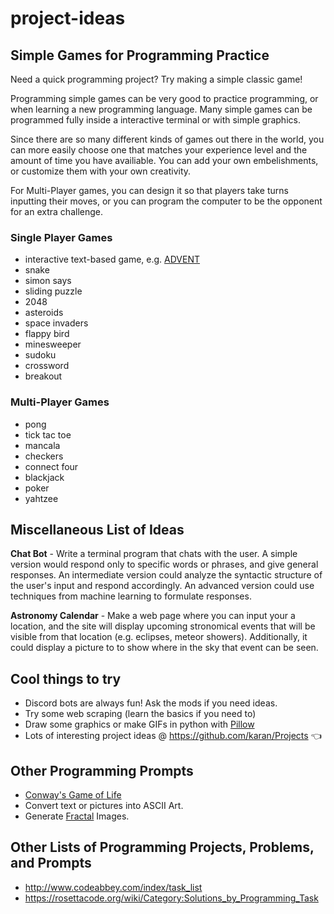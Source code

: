 # project-ideas

## Simple Games for Programming Practice

Need a quick programming project? Try making a simple classic game!

Programming simple games can be very good to practice programming, or 
when learning a new programming language. Many simple games can be 
programmed fully inside a interactive terminal or with simple 
graphics.

Since there are so many different kinds of games out there in the 
world, you can more easily choose one that matches your experience 
level and the amount of time you have availiable. You can add your own 
embelishments, or customize them with your own creativity.

For Multi-Player games, you can design it so that players take
turns inputting their moves, or you can program the computer to be 
the opponent for an extra challenge.

### Single Player Games

* interactive text-based game, e.g. 
[ADVENT](https://en.wikipedia.org/wiki/Colossal_Cave_Adventure)
* snake
* simon says
* sliding puzzle
* 2048
* asteroids
* space invaders
* flappy bird
* minesweeper
* sudoku
* crossword
* breakout

### Multi-Player Games

* pong
* tick tac toe
* mancala
* checkers
* connect four
* blackjack
* poker
* yahtzee

## Miscellaneous List of Ideas  

**Chat Bot** - Write a terminal program that chats with the user.
A simple version would respond only to specific words or phrases, and
give general responses. An intermediate version could analyze 
the syntactic structure of the user's input and respond accordingly.
An advanced version could use techniques from machine learning to 
formulate responses. 

**Astronomy Calendar** - Make a web page where you can input
your a location, and the site will display upcoming stronomical 
events that will be visible from that location (e.g. eclipses,
meteor showers). Additionally, it could display a picture to 
to show where in the sky that event can be seen.

## Cool things to try

* Discord bots are always fun! Ask the mods if you need ideas.
* Try some web scraping (learn the basics if you need to)
* Draw some graphics or make GIFs in python with [Pillow](https://pillow.readthedocs.io/en/stable/)
* Lots of interesting project ideas @ https://github.com/karan/Projects :point_left: 


## Other Programming Prompts

* [Conway's Game of Life](https://en.wikipedia.org/wiki/Conway's_Game_of_Life)
* Convert text or pictures into ASCII Art.
* Generate [Fractal](https://en.wikipedia.org/wiki/Fractal) Images.


## Other Lists of Programming Projects, Problems, and Prompts


* http://www.codeabbey.com/index/task_list
* https://rosettacode.org/wiki/Category:Solutions_by_Programming_Task

